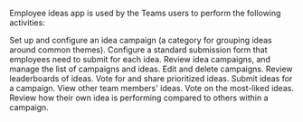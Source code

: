 Employee ideas app is used by the Teams users to perform the following activities:

Set up and configure an idea campaign (a category for grouping ideas around common themes). Configure a standard submission form that employees need to submit for each idea. Review idea campaigns, and manage the list of campaigns and ideas. Edit and delete campaigns. Review leaderboards of ideas. Vote for and share prioritized ideas. Submit ideas for a campaign. View other team members' ideas. Vote on the most-liked ideas. Review how their own idea is performing compared to others within a campaign.


